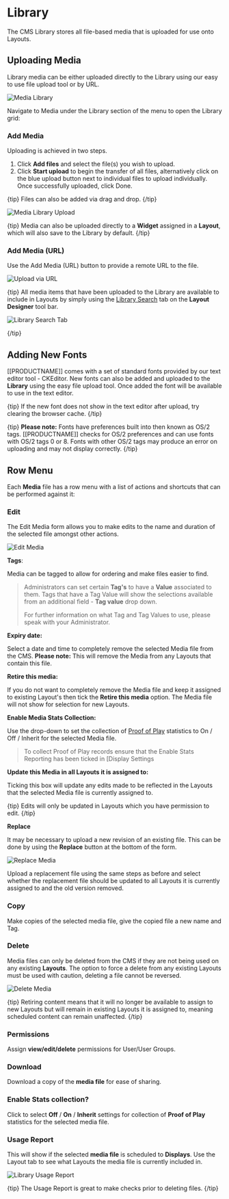 <!--toc=media-->

# Library 

The CMS Library stores all file-based media that is uploaded for use onto Layouts.

## Uploading Media

Library media can be either uploaded directly to the Library using our easy to use file upload tool or by URL.

![Media Library](img/media_library_grid.png)

Navigate to Media under the Library section of the menu to open the Library grid:

### Add Media

Uploading is achieved in two steps.

1. Click **Add files** and select the file(s) you wish to upload.
2. Click **Start upload** to begin the transfer of all files, alternatively click on the blue upload button next to individual files to upload individually. Once successfully uploaded, click Done.

{tip}
Files can also be added via drag and drop.
{/tip}

![Media Library Upload](img/media_library_upload.png)

{tip}
Media can also be uploaded directly to a **Widget** assigned in a **Layout**, which will also save to the Library by default.
{/tip}

### Add Media (URL)

Use the Add Media (URL) button to provide a remote URL to the file.

![Upload via URL](img/media_library_upload_url.png)

{tip}
All media items that have been uploaded to the Library are available to include in Layouts by simply using the [Library Search](layouts_library_search.html) tab on the **Layout Designer** tool bar.

![Library Search Tab](img/v2_media_library_search.png)

{/tip}

## Adding New Fonts

[[PRODUCTNAME]] comes with a set of standard fonts provided by our text editor tool - CKEditor. New fonts can also be added and uploaded to the **Library** using the easy file upload tool. Once added the font will be available to use in the text editor.

{tip}
If the new font does not show in the text editor after upload, try clearing the browser cache. 
{/tip}

{tip}
**Please note:** Fonts have preferences built into then known as OS/2 tags. [[PRODUCTNAME]] checks for OS/2 preferences and can use fonts with OS/2 tags 0 or 8. Fonts with other OS/2 tags may produce an error on uploading and may not display correctly.
{/tip}

## Row Menu 

Each **Media** file has a row menu with a list of actions and shortcuts that can be performed against it:

### Edit

The Edit Media form allows you to make edits to the name and duration of the selected file amongst other actions.

![Edit Media](img/v2_media_edit.png)



**Tags**:

Media can be tagged to allow for ordering and make files easier to find.

> Administrators can set certain **Tag's** to have a **Value** associated to them. Tags that have a Tag Value will show the selections available from an additional field - **Tag value** drop down.
>
> For further information on what Tag and Tag Values to use, please speak with your Administrator.

**Expiry date:**

Select a date and time to completely remove the selected Media file from the CMS.
**Please note:** This will remove the Media from any Layouts that contain this file.

**Retire this media:**

If you do not want to completely remove the Media file and keep it assigned to existing Layout's then tick the **Retire this media** option. The Media file will not show for selection for new Layouts.

**Enable Media Stats Collection:**

Use the drop-down to set the collection of [Proof of Play](displays_metrics.html#proof_of_play) statistics to On / Off / Inherit for the selected Media file.

> To collect Proof of Play records ensure that the Enable Stats Reporting has been ticked in [Display Settings

**Update this Media in all Layouts it is assigned to:**

Ticking this box will update any edits made to be reflected in the Layouts that the selected Media file is currently assigned to.

{tip}
Edits will only be updated in Layouts which you have permission to edit.
{/tip}

**Replace**

It may be necessary to upload a new revision of an existing file. This can be done by using the **Replace** button at the bottom of the form.

![Replace Media](img/media_replace.png)

Upload a replacement file using the same steps as before and select whether the replacement file should be updated to all Layouts it is currently assigned to and the old version removed.

### Copy

Make copies of the selected media file, give the copied file a new name and Tag.

### Delete

Media files can only be deleted from the CMS if they are not being used on any existing **Layouts**. The option to force a delete from any existing Layouts must be used with caution, deleting a file cannot be reversed.

![Delete Media](img/media_delete.png)

{tip}
Retiring content means that it will no longer be available to assign to new Layouts but will remain in existing Layouts it is assigned to, meaning scheduled content can remain unaffected.
{/tip}

### Permissions

Assign **view/edit/delete** permissions for User/User Groups.

### Download

Download a copy of the **media file** for ease of sharing.

### Enable Stats collection?

Click to select **Off** / **On** / **Inherit** settings for collection of **Proof of Play** statistics for the selected media file.

### Usage Report

This will show if the selected **media file** is scheduled to **Displays**. Use the Layout tab to see what Layouts the media file is currently included in.

![Library Usage Report](img/media_library_usage_report.png)

{tip}
The Usage Report is great to make checks prior to deleting files.
{/tip}